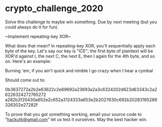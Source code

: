 # crypto_challenge_2020
Solve this challenge to maybe win something. Due by next meeting (but you could always do it for fun).

~Implement repeating-key XOR~

What does that mean? In repeating-key XOR, you'll sequentially apply each byte of the key. Let's say our key is "ICE"; the first byte of plaintext will be XOR'd against I, the next C, the next E, then I again for the 4th byte, and so on. Here's an example:

Burning 'em, if you ain't quick and nimble
I go crazy when I hear a cymbal

Should come out to:

0b3637272a2b2e63622c2e69692a23693a2a3c6324202d623d63343c2a26226324272765272
a282b2f20430a652e2c652a3124333a653e2b2027630c692b20283165286326302e27282f

To prove that you got something working, email your source code to "hackutk@gmail.com" let us test it ourselves. May the best hacker win.
